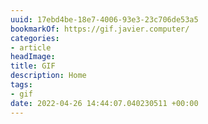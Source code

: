 ```yaml
---
uuid: 17ebd4be-18e7-4006-93e3-23c706de53a5
bookmarkOf: https://gif.javier.computer/
categories:
- article
headImage:
title: GIF
description: Home
tags:
- gif
date: 2022-04-26 14:44:07.040230511 +00:00
---
```


